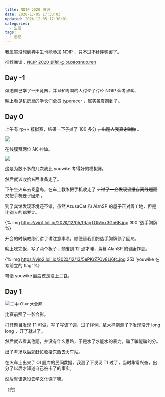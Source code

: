 ```yaml
---
title: NOIP 2020 游记
date: 2020-12-05 17:30:03
updated: 2020-12-05 17:30:03
categories:
  - 生活
tags:
  - 游记
---
```


我属实没想到初中生也能参加 NOIP ，只不过不给评奖罢了。

<!-- more -->

推荐阅读：[NOIP 2020 题解 @ oi.baoshuo.ren](https://oi.baoshuo.ren/solution-noip-2020/)

## Day -1

强迫自己学了一天竞赛，并且和周围的人讨论了讨论 NOIP 会考点啥。

晚上看见机房里的学长们全员 typeracer ，属实被震撼到了。

## Day 0

上午有 rp++ 模拟赛，结果一下子掉了 100 多分 ~~，出题人我真谢谢你~~ 。

![](https://vip2.loli.io/2021/10/05/qLdM3Fu6yO1Wirm.png)

在线膜拜两位 AK 神仙。

![](https://vip2.loli.io/2021/10/05/6kJTM9VxEq2Ryzn.png)

这是为数不多的几次我比 youwike 考得好的模拟赛。

然后就该收拾东西准备走了。

下午坐火车去秦皇岛，在车上教练把手机收走了 ~~，过了一会发现没缓存离线题面又把手机要了回来~~ 。

到了宾馆发现环境还不错，虽然 AzusaCat 和 AlanSP 的屋子正对着工地，但是比别人的都要大。

{% img https://vip1.loli.io/2020/12/05/fRagTOlMvx3Gn6B.jpg 300 '选手胸牌' %}

开会的时候教练们讲了讲注意事项，顺便替我们把选手胸牌领了回来。

晚上吃完饭，写了两个板子，颓废到 12 点才睡，羡慕 AlanSP 的健康作息。

{% img https://vip2.loli.io/2020/12/13/5ePKrZ7Oy8Lj6fc.jpg 250 'youwike 在考前立的 flag' %}

可惜 youwike 最后还是没上二百。

## Day 1

![二中 OIer 大合照](https://vip1.loli.io/2020/12/05/NQ4JYSWf5cXt3U6.jpg)

比赛前照了一张合影。

打开题目发现 T1 可做，写了写调了调，过了样例。拿大样例测了下发现没开 long long ，开了就过了。

然后就去看其他题，并没有什么思路，于是水了水能水的暴力，骗了骗能骗的分。

出了考场以后就赶忙收拾东西去火车站。

在火车上出来了 OI 题库的民间数据，我测了下发现 T1 过了，当时非常兴奋，出分了以后才知道自己被卡了的事实。

然后就该退役去学文化课了嘛。

（完）
